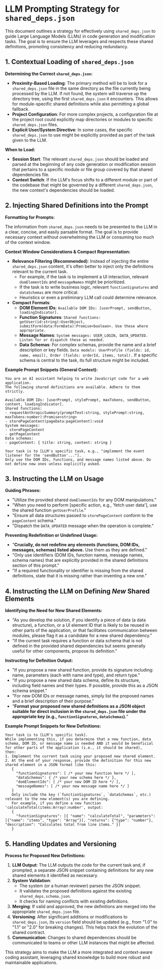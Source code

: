 # LLM Prompting Strategy for `shared_deps.json`

This document outlines a strategy for effectively using `shared_deps.json` to guide Large Language Models (LLMs) in code generation and modification tasks. The goal is to ensure the LLM leverages and respects these shared definitions, promoting consistency and reducing redundancy.

## 1. Contextual Loading of `shared_deps.json`

**Determining the Correct `shared_deps.json`:**

*   **Proximity-Based Loading**: The primary method will be to look for a `shared_deps.json` file in the same directory as the file currently being processed by the LLM. If not found, the system will traverse up the directory tree, using the first `shared_deps.json` it encounters. This allows for module-specific shared definitions while also permitting a global fallback.
*   **Project Configuration**: For more complex projects, a configuration file at the project root could explicitly map directories or modules to specific `shared_deps.json` files.
*   **Explicit User/System Directive**: In some cases, the specific `shared_deps.json` to use might be explicitly provided as part of the task given to the LLM.

**When to Load:**

*   **Session Start**: The relevant `shared_deps.json` should be loaded and parsed at the beginning of any code generation or modification session that pertains to a specific module or file group covered by that shared dependencies file.
*   **Context Switch**: If the LLM's focus shifts to a different module or part of the codebase that might be governed by a different `shared_deps.json`, the new context's dependencies should be loaded.

## 2. Injecting Shared Definitions into the Prompt

**Formatting for Prompts:**

The information from `shared_deps.json` needs to be presented to the LLM in a clear, concise, and easily parsable format. The goal is to provide necessary context without overwhelming the LLM or consuming too much of the context window.

**Context Window Considerations & Compact Representation:**

*   **Relevance Filtering (Recommended)**: Instead of injecting the entire `shared_deps.json` content, it's often better to inject only the definitions relevant to the current task.
    *   For example, if the task is to implement a UI interaction, relevant `domElementIds` and `messageNames` might be prioritized.
    *   If the task is to write business logic, relevant `functionSignatures` and `dataSchemas` are more critical.
    *   Heuristics or even a preliminary LLM call could determine relevance.
*   **Compact Formats**:
    *   **DOM Element IDs**: `Available DOM IDs: [userPrompt, sendButton, loadingIndicator].`
    *   **Function Signatures**: `Shared functions: getUser(id:string):UserObject, submitForm(data:FormData):Promise<boolean>. Use these where appropriate.`
    *   **Message Names**: `System messages: USER_LOGIN, DATA_UPDATED. Listen for or dispatch these as needed.`
    *   **Data Schemas**: For complex schemas, provide the name and a brief description or key fields. `Data models: UserProfile (fields: id, name, email), Order (fields: orderId, items, total).` If a specific schema is central to the task, its full structure might be included.

**Example Prompt Snippets (General Context):**

```
You are an AI assistant helping to write JavaScript code for a web application.
The following shared definitions are available. Adhere to them strictly.

Available DOM IDs: [userPrompt, stylePrompt, maxTokens, sendButton, content, loadingIndicator].
Shared functions:
- requestAnthropicSummary(promptText:string, stylePrompt:string, maxTokens:number):Promise<string>
- storePageContent(pageData:pageContent):void
System messages:
- storePageContent
- getPageContent
Data schemas:
- pageContent: { title: string, content: string }

Your task is to [LLM's specific task, e.g., "implement the event listener for the 'sendButton'..."].
Only use the DOM IDs, functions, and message names listed above. Do not define new ones unless explicitly asked.
```

## 3. Instructing the LLM on Usage

**Guiding Phrases:**

*   "Utilize the provided shared `domElementIds` for any DOM manipulations."
*   "When you need to perform [specific action, e.g., 'fetch user data'], use the shared function `getUserProfile`."
*   "Ensure all data structures passed to `storePageContent` conform to the `pageContent` schema."
*   "Dispatch the `DATA_UPDATED` message when the operation is complete."

**Preventing Redefinition or Undefined Usage:**

*   "**Crucially, do not redefine any elements (functions, DOM IDs, messages, schemas) listed above.** Use them as they are defined."
*   "Only use identifiers (DOM IDs, function names, message names, schema names) that are explicitly provided in the shared definitions section of this prompt."
*   "If a required functionality or identifier is missing from the shared definitions, state that it is missing rather than inventing a new one."

## 4. Instructing the LLM on Defining *New* Shared Elements

**Identifying the Need for New Shared Elements:**

*   "As you develop the solution, if you identify a piece of data (a data structure), a function, or a UI element ID that is likely to be reused in other parts of the application, or that facilitates communication between modules, please flag it as a candidate for a new shared dependency."
*   "If the current task requires a function or data schema that is not defined in the provided shared dependencies but seems generally useful for other components, propose its definition."

**Instructing for Definition Output:**

*   "If you propose a new shared function, provide its signature including: name, parameters (each with name and type), and return type."
*   "If you propose a new shared data schema, define its structure, including field names and their types. If possible, provide this as a JSON schema snippet."
*   "For new DOM IDs or message names, simply list the proposed names and a brief description of their purpose."
*   "**Format your proposed new shared definitions as a JSON object suitable for direct inclusion in the `shared_deps.json` file under the appropriate key (e.g., `functionSignatures`, `dataSchemas`).**"

**Example Prompt Snippets for New Definitions:**

```
Your task is to [LLM's specific task].
While implementing this, if you determine that a new function, data schema, DOM ID, or message name is needed AND it would be beneficial for other parts of the application (i.e., it should be shared),
then:
1. Implement the current task using your proposed new shared element.
2. At the end of your response, provide the definition for this new shared element in a JSON format like this:
   {
     "functionSignatures": [ /* your new function here */ ],
     "dataSchemas": { /* your new schema here */ },
     "domElementIds": [ /* your new DOM ID here */ ],
     "messageNames": [ /* your new message name here */ ]
   }
   Only include the key (`functionSignatures`, `dataSchemas`, etc.) relevant to the new element(s) you are defining.
   For example, if you define a new function 'calculateTotal(items:Array):number', output:
   {
     "functionSignatures": [{ "name": "calculateTotal", "parameters": [{"name": "items", "type": "Array"}], "returns": {"type": "number"}, "description": "Calculates total from line items." }]
   }
```

## 5. Handling Updates and Versioning

**Process for Proposed New Definitions:**

1.  **LLM Output**: The LLM outputs the code for the current task and, if prompted, a separate JSON snippet containing definitions for any *new* shared elements it identified as necessary.
2.  **System Validation**:
    *   The system (or a human reviewer) parses the JSON snippet.
    *   It validates the proposed definitions against the existing `shared_deps.schema.json`.
    *   It checks for naming conflicts with existing definitions.
3.  **Merging**: If valid and approved, the new definitions are merged into the appropriate `shared_deps.json` file.
4.  **Versioning**: After significant additions or modifications to `shared_deps.json`, its `version` field should be updated (e.g., from "1.0" to "1.1" or "2.0" for breaking changes). This helps track the evolution of the shared contract.
5.  **Communication**: Changes to shared dependencies should be communicated to teams or other LLM instances that might be affected.

This strategy aims to make the LLM a more integrated and context-aware coding assistant, leveraging shared knowledge to build more robust and maintainable applications.
